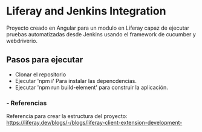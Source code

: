 # Liferay and Jenkins Integration

Proyecto creado en Angular para un modulo en Liferay capaz de ejecutar pruebas automatizadas desde Jenkins usando el framework de cucumber y webdriverio.

## Pasos para ejecutar
- Clonar el repositorio
- Ejecutar 'npm i' Para instalar las depencdencias.
- Ejecutar 'npm run build-element' para construir la aplicación.


### - Referencias

Referencia para crear la estructura del proyecto: https://liferay.dev/blogs/-/blogs/liferay-client-extension-development-
